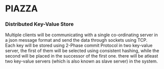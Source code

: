 # PIAZZA
### Distributed Key-Value Store
Multiple clients will be communicating with a single co-ordinating server in a json message format and send the data through sockets using TCP.
<br/>
Each key will be stored using 2-Phase commit Protocol in two key-value server, the first of them will be selected using consistent hashing, while the second will be placed in the successor of the first one.
there will be atleast two key-value servers (which is also known as slave server) in the system.
